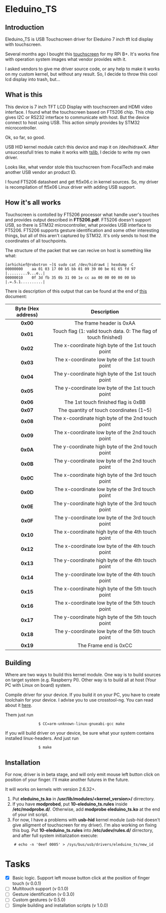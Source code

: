 # Eleduino_TS

## Introduction

Eleduino_TS is USB Touchscreen driver for Eleduino 7 inch tft lcd display with touchscreen.

Several months ago I bought this [touchscreen](http://www.eleduino.com/7-0-inch-800x480-Hdmi-touch-with-USB-touch-Display-Support-Raspberry-pi-Banana-Pi-Banana-Pro-Beagle-p10442.html) for my RPi B+. It's works fine with operation system images what vendor provides with it.

I asked vendors to give me driver source code, or any help to make it works on my custom kernel, but without any result. So, I decide to throw this cool lcd display into trash, but...

## What is this

This device is 7 inch TFT LCD Display with touchscreen and HDMI video interface. I found what the touchscreen based on FT5206 chip. This chip gives I2C or RS232 interface to communicate with host. But the device connect to host using USB. This action simply provides by STM32 microcontroller.

Ok, so far, so good.

USB HID kernel module catch this device and map it on /dev/hidrawX. After unsuccessfull tries to make it works with [tslib](https://github.com/kergoth/tslib), I decide to write my own driver.

Looks like, what vendor stole this touchscreen from FocalTech and make another USB vendor an product ID.

I found FT5206 datasheet and get ft5x06.c in kernel sources. So, my driver is recompilation of ft5x06 Linux driver with adding USB support.

## How it's all works

Touchscreen is contolled by FT5206 processor what handle user's touches and provides output described in **FT5206.pdf**. FT5206 doesn't support USB, so there is STM32 microcontroller, what provides USB interface to FT5206. FT5206 supports gesture identification and some other interesting things, but all of this aren't captured by STM32. It's only sends to host the coordinates of all touchpoints.

The structure of the packet that we can recive on host is something like what:

```
[arhichief@robotron ~]$ sudo cat /dev/hidraw4 | hexdump -C
00000000	aa 01 03 17 00 b5 bb 01 09 39 00 be 01 65 fd 97	|.........9...e..|
00000010	0f 3d fb 35 0b 31 00 1e cc aa 00 00 00 00 00 bb	|.=.5.1..........|
```

There is description of this output that can be found at the end of [this](http://www.waveshare.com/w/upload/7/73/7inch-HDMI-LCD-B-UserManual.pdf) document:

|Byte (Hex address)|Description|
|:---------------:|:---------------:|
|**0x00**| The frame header is 0xAA|
|**0x01**| Touch flag (1: valid touch data. 0: The flag of touch finished)|
|**0x02**| The x-coordinate high byte of the 1st touch point|
|**0x03**| The x-coordinate low byte of the 1st touch point|
|**0x04**| The y-coordinate high byte of the 1st touch point|
|**0x05**| The y-coordinate low byte of the 1st touch point|
|**0x06**| The 1st touch finished flag is 0xBB|
|**0x07**| The quantity of touch coordinates (1~5)|
|**0x08**| The x-coordinate high byte of the 2nd touch point|
|**0x09**| The x-coordinate low byte of the 2nd touch point|
|**0x0A**| The y-coordinate high byte of the 2nd touch point|
|**0x0B**| The y-coordinate low byte of the 2nd touch point|
|**0x0C**| The x-coordinate high byte of the 3rd touch point|
|**0x0D**| The x-coordinate low byte of the 3rd touch point|
|**0x0E**| The y-coordinate high byte of the 3rd touch point|
|**0x0F**| The y-coordinate low byte of the 3rd touch point|
|**0x10**| The x-coordinate high byte of the 4th touch point|
|**0x12**| The x-coordinate low byte of the 4th touch point|
|**0x13**| The y-coordinate high byte of the 4th touch point|
|**0x14**| The y-coordinate low byte of the 4th touch point|
|**0x15**| The x-coordinate high byte of the 5th touch point|
|**0x16**| The x-coordinate low byte of the 5th touch point|
|**0x17**| The y-coordinate high byte of the 5th touch point|
|**0x18**| The y-coordinate low byte of the 5th touch point|
|**0x19**| The Frame end is 0xCC|

## Building

Where are two ways to build this kernel module. One way is to build sources on target system (e.g. Raspberry PI). Other way is to build all at host (Your PC with Linux on board) system.

Compile driver for your device. If you build it on your PC, you have to create toolchain for your device. I advise you to use crosstool-ng. You can read about it [here](http://www.bootc.net/archives/2012/05/26/how-to-build-a-cross-compiler-for-your-raspberry-pi/). 

Them just run  
```
               $ CC=arm-unknown-linux-gnueabi-gcc make
```
			   
If you will build driver on your device, be sure what your system contains installed linux-headers. And just run 
```
               $ make
```

## Installation
For now, driver is in beta stage, and will only emit mouse left button click on position of your finger. I'll make another futures in the future.

It will works on kernels with version 2.6.32+.

1. Put **eleduino_ts.ko** in **/usr/lib/modules/<kernel_version>/** dirrectory. 
2. If you have **modprobed**, put **10-eleduino_ts.rules** inside **/etc/modprobe.d/**. Otherwise, add **modprobe eleduino_ts.ko** at the end of your init script.
3. For now, I have a problems with **usb-hid** kernel module (usb-hid doesn't give alligment of touchscreen for my driver). I'm also working on fixing this bug. Put **10-eleduino_ts.rules** into **/etc/udev/rules.d/** dirrectory, and after full system initialization execute:

```
	# echo -n '0eef 0005' > /sys/bus/usb/drivers/eleduino_ts/new_id
```

# Tasks
- [x] Basic logic. Support left mouse button click at the position of finger touch (v 0.0.1)
- [ ] Multitouch support (v 0.1.0)
- [ ] Gesture identification (v 0.3.0)
- [ ] Custom gestures (v 0.5.0)
- [ ] Simple building and installation scripts (v 1.0.0)